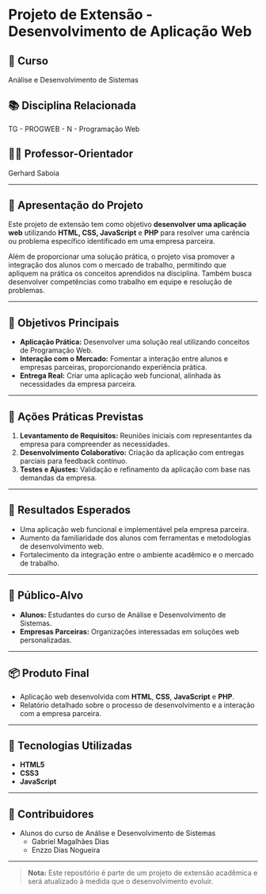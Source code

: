 # Projeto de Extensão - Desenvolvimento de Aplicação Web

## 🎯 **Curso**
Análise e Desenvolvimento de Sistemas  

## 📚 **Disciplina Relacionada**
TG - PROGWEB - N - Programação Web  

## 👨‍🏫 **Professor-Orientador**
Gerhard Saboia  

---

## 📝 **Apresentação do Projeto**
Este projeto de extensão tem como objetivo **desenvolver uma aplicação web** utilizando **HTML, CSS, JavaScript** e **PHP** para resolver uma carência ou problema específico identificado em uma empresa parceira.  

Além de proporcionar uma solução prática, o projeto visa promover a integração dos alunos com o mercado de trabalho, permitindo que apliquem na prática os conceitos aprendidos na disciplina. Também busca desenvolver competências como trabalho em equipe e resolução de problemas.  

---

## 🎯 **Objetivos Principais**
- **Aplicação Prática:** Desenvolver uma solução real utilizando conceitos de Programação Web.  
- **Interação com o Mercado:** Fomentar a interação entre alunos e empresas parceiras, proporcionando experiência prática.  
- **Entrega Real:** Criar uma aplicação web funcional, alinhada às necessidades da empresa parceira.  

---

## 🚀 **Ações Práticas Previstas**
1. **Levantamento de Requisitos:** Reuniões iniciais com representantes da empresa para compreender as necessidades.  
2. **Desenvolvimento Colaborativo:** Criação da aplicação com entregas parciais para feedback contínuo.  
3. **Testes e Ajustes:** Validação e refinamento da aplicação com base nas demandas da empresa.  

---

## 🎯 **Resultados Esperados**
- Uma aplicação web funcional e implementável pela empresa parceira.  
- Aumento da familiaridade dos alunos com ferramentas e metodologias de desenvolvimento web.  
- Fortalecimento da integração entre o ambiente acadêmico e o mercado de trabalho.  

---

## 👥 **Público-Alvo**
- **Alunos:** Estudantes do curso de Análise e Desenvolvimento de Sistemas.  
- **Empresas Parceiras:** Organizações interessadas em soluções web personalizadas.  

---

## 📦 **Produto Final**
- Aplicação web desenvolvida com **HTML**, **CSS**, **JavaScript** e **PHP**.  
- Relatório detalhado sobre o processo de desenvolvimento e a interação com a empresa parceira.  

---

## 📌 **Tecnologias Utilizadas**
- **HTML5**  
- **CSS3**  
- **JavaScript**  

---

## 🤝 **Contribuidores**
- Alunos do curso de Análise e Desenvolvimento de Sistemas  
  - Gabriel Magalhães Dias
  - Enzzo Dias Nogueira

---

> **Nota:** Este repositório é parte de um projeto de extensão acadêmica e será atualizado à medida que o desenvolvimento evoluir.  

